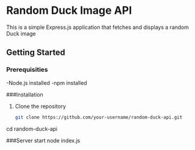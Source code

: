 # Random Duck Image API

This is a simple Express.js application that fetches and displays a random Duck image

## Getting Started
### Prerequisities
-Node.js installed
-npm installed

###Installation
1. Clone the repository
   ``` bash
   git clone https://github.com/your-username/random-duck-api.git
cd random-duck-api

###Server start
node index.js
